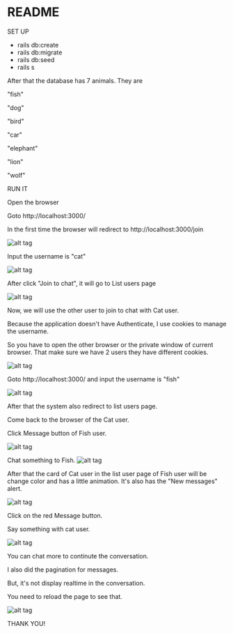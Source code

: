 # README

SET UP

* rails db:create
* rails db:migrate
* rails db:seed
* rails s

After that the database has 7 animals. They are

"fish"

"dog"

"bird"

"car"

"elephant"

"lion"

"wolf"



RUN IT

Open the browser

Goto http://localhost:3000/

In the first time the browser will redirect to http://localhost:3000/join

![alt tag](https://github.com/thonguyen1302/simple_chat_application/blob/documents/docs/join_form.png "join_form.png")


Input the username is "cat"

![alt tag](https://github.com/thonguyen1302/simple_chat_application/blob/documents/docs/cat_username.png "cat_username.png")


After click "Join to chat", it will go to List users page

![alt tag](https://github.com/thonguyen1302/simple_chat_application/blob/documents/docs/list_users.png "list_users.png")


Now, we will use the other user to join to chat with Cat user.

Because the application doesn't have Authenticate, I use cookies to manage the username.

So you have to open the other browser or the private window of current browser. That make sure we have 2 users they have different cookies.

![alt tag](https://github.com/thonguyen1302/simple_chat_application/blob/documents/docs/private_window.png "private_window.png")

Goto http://localhost:3000/ and input the username is "fish"

![alt tag](https://github.com/thonguyen1302/simple_chat_application/blob/documents/docs/fish_username.png "fish_username.png")

After that the system also redirect to list users page.


Come back to the browser of the Cat user.

Click Message button of Fish user.

![alt tag](https://github.com/thonguyen1302/simple_chat_application/blob/documents/docs/select_fish.png "select_fish.png")


Chat something to Fish.
![alt tag](https://github.com/thonguyen1302/simple_chat_application/blob/documents/docs/cat_chat.png "cat_chat.png")

After that the card of Cat user in the list user page of Fish user will be change color and has a little animation. It's also has the "New messages" alert.

![alt tag](https://github.com/thonguyen1302/simple_chat_application/blob/documents/docs/new_messages.png "new_messages.png")


Click on the red Message button.

Say something with cat user.

![alt tag](https://github.com/thonguyen1302/simple_chat_application/blob/documents/docs/hello_cat.png "hello_cat.png")

You can chat more to continute the conversation.


I also did the pagination for messages.

But, it's not display realtime in the conversation.

You need to reload the page to see that.

![alt tag](https://github.com/thonguyen1302/simple_chat_application/blob/documents/docs/load_more.png "load_more.png")


THANK YOU!
